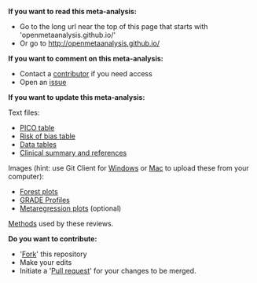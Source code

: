 **If you want to read this meta-analysis:**

* Go to the long url near the top of this page that starts with 'openmetaanalysis.github.io/'
* Or go to http://openmetaanalysis.github.io/

**If you want to comment on this meta-analysis:**
* Contact a [contributor](../../network/members) if you need access
* Open an [issue](../../issues/new)

**If you want to update this meta-analysis:**

Text files:
* [PICO table](../../tree/gh-pages/tables/pico.xml)
* [Risk of bias table](../../tree/gh-pages/tables/bias.xml)
* [Data tables](../../tree/master/data)
* [Clinical summary and references](../../tree/gh-pages/index.html)

Images (hint: use Git Client for [Windows](https://windows.github.com/) or [Mac](https://mac.github.com/) to upload these from your computer):
* [Forest plots](../../tree/master/forest-plots/)
* [GRADE Profiles](../../tree/master/GRADE-Profiles)
* [Metaregression plots](../../tree/master/metaregression) (optional)

[Methods](https://github.com/openMetaAnalysis/_Methods/blob/master/README.md) used by these reviews.

**Do you want to contribute:**

* '[Fork](../../fork)' this repository
* Make your edits
* Initiate a '[Pull request](../../compare/)' for your changes to be merged.
